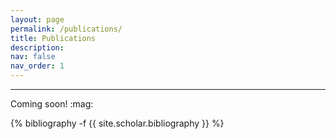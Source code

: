 ```yaml
---
layout: page
permalink: /publications/
title: Publications
description: 
nav: false
nav_order: 1
---
```


<hr>
Coming soon! :mag:
<!-- _pages/publications.md -->
<div class="publications">

{% bibliography -f {{ site.scholar.bibliography }} %}

</div>

